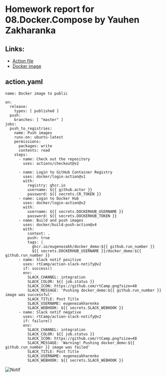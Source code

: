 # Homework report for 08.Docker.Compose by Yauhen Zakharanka

## Links:
* [Action file](https://github.com/eugenezakh/docker_demo/blob/master/.github/workflows/action.yaml)
* [Docker image](https://hub.docker.com/r/eugenezakh/docker_demo)

## action.yaml
```
name: Docker image to public

on:
  release:
    types: [ published ]
  push:
    branches: [ "master" ]
jobs:
  push_to_registries:
    name: Push images
    runs-on: ubuntu-latest
    permissions:
      packages: write
      contents: read
    steps:
      - name: Check out the repository
        uses: actions/checkout@v2

      - name: Login to GitHub Container Registry
        uses: docker/login-action@v1
        with:
          registry: ghcr.io
          username: ${{ github.actor }}
          password: ${{ secrets.CR_TOKEN }}
      - name: Login to Docker Hub
        uses: docker/login-action@v2
        with:
          username: ${{ secrets.DOCKERHUB_USERNAME }}
          password: ${{ secrets.DOCKERHUB_TOKEN }}
      - name: Build and push images
        uses: docker/build-push-action@v4
        with:
          context: .
          push: true
          tags: |
            ghcr.io/eugenezakh/docker_demo:${{ github.run_number }}
            ${{ secrets.DOCKERHUB_USERNAME }}/docker_demo:${{ github.run_number }}
      - name: Slack notif positive
        uses: rtCamp/action-slack-notify@v2
        if: success()
        env:
          SLACK_CHANNEL: integration
          SLACK_COLOR: ${{ job.status }}
          SLACK_ICON: https://github.com/rtCamp.png?size=48
          SLACK_MESSAGE: 'Pushing docker_demo:${{ github.run_number }} image was successful'
          SLACK_TITLE: Post Title
          SLACK_USERNAME: eugenezakharenko
          SLACK_WEBHOOK: ${{ secrets.SLACK_WEBHOOK }}
      - name: Slack notif negative
        uses: rtCamp/action-slack-notify@v2
        if: failure()
        env:
          SLACK_CHANNEL: integration
          SLACK_COLOR: ${{ job.status }}
          SLACK_ICON: https://github.com/rtCamp.png?size=48
          SLACK_MESSAGE: 'Warning! Pushing docker_demo:${{ github.run_number }} image was failed'
          SLACK_TITLE: Post Title
          SLACK_USERNAME: eugenezakharenko
          SLACK_WEBHOOK: ${{ secrets.SLACK_WEBHOOK }}
```

![Notif](https://github.com/eugenezakh/sa.it-academy.by/blob/md-sa2-23-23/Yauhen_Zakharanka/08.Docker.Compose/notif.png)
